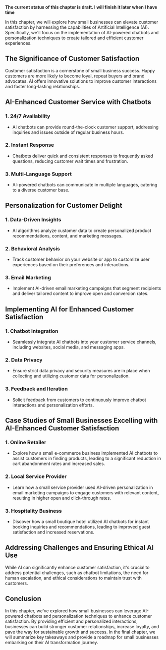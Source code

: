 **The current status of this chapter is draft. I will finish it later when I have time**

In this chapter, we will explore how small businesses can elevate customer satisfaction by harnessing the capabilities of Artificial Intelligence (AI). Specifically, we'll focus on the implementation of AI-powered chatbots and personalization techniques to create tailored and efficient customer experiences.

The Significance of Customer Satisfaction
-----------------------------------------

Customer satisfaction is a cornerstone of small business success. Happy customers are more likely to become loyal, repeat buyers and brand advocates. AI offers innovative solutions to improve customer interactions and foster long-lasting relationships.

AI-Enhanced Customer Service with Chatbots
------------------------------------------

### 1. **24/7 Availability**

* AI chatbots can provide round-the-clock customer support, addressing inquiries and issues outside of regular business hours.

### 2. **Instant Response**

* Chatbots deliver quick and consistent responses to frequently asked questions, reducing customer wait times and frustration.

### 3. **Multi-Language Support**

* AI-powered chatbots can communicate in multiple languages, catering to a diverse customer base.

Personalization for Customer Delight
------------------------------------

### 1. **Data-Driven Insights**

* AI algorithms analyze customer data to create personalized product recommendations, content, and marketing messages.

### 2. **Behavioral Analysis**

* Track customer behavior on your website or app to customize user experiences based on their preferences and interactions.

### 3. **Email Marketing**

* Implement AI-driven email marketing campaigns that segment recipients and deliver tailored content to improve open and conversion rates.

Implementing AI for Enhanced Customer Satisfaction
--------------------------------------------------

### 1. **Chatbot Integration**

* Seamlessly integrate AI chatbots into your customer service channels, including websites, social media, and messaging apps.

### 2. **Data Privacy**

* Ensure strict data privacy and security measures are in place when collecting and utilizing customer data for personalization.

### 3. **Feedback and Iteration**

* Solicit feedback from customers to continuously improve chatbot interactions and personalization efforts.

Case Studies of Small Businesses Excelling with AI-Enhanced Customer Satisfaction
---------------------------------------------------------------------------------

### 1. **Online Retailer**

* Explore how a small e-commerce business implemented AI chatbots to assist customers in finding products, leading to a significant reduction in cart abandonment rates and increased sales.

### 2. **Local Service Provider**

* Learn how a small service provider used AI-driven personalization in email marketing campaigns to engage customers with relevant content, resulting in higher open and click-through rates.

### 3. **Hospitality Business**

* Discover how a small boutique hotel utilized AI chatbots for instant booking inquiries and recommendations, leading to improved guest satisfaction and increased reservations.

Addressing Challenges and Ensuring Ethical AI Use
-------------------------------------------------

While AI can significantly enhance customer satisfaction, it's crucial to address potential challenges, such as chatbot limitations, the need for human escalation, and ethical considerations to maintain trust with customers.

Conclusion
----------

In this chapter, we've explored how small businesses can leverage AI-powered chatbots and personalization techniques to enhance customer satisfaction. By providing efficient and personalized interactions, businesses can build stronger customer relationships, increase loyalty, and pave the way for sustainable growth and success. In the final chapter, we will summarize key takeaways and provide a roadmap for small businesses embarking on their AI transformation journey.
